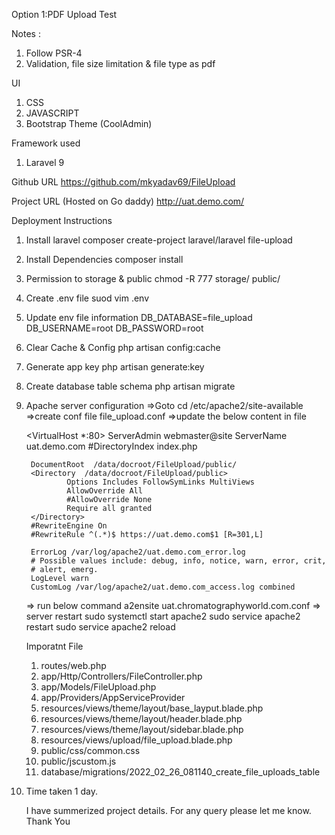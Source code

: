 
Option 1:PDF Upload Test

Notes :

1. Follow PSR-4
2. Validation, file size limitation & file type as pdf

UI

1. CSS
2. JAVASCRIPT
3. Bootstrap Theme (CoolAdmin)

Framework used
1. Laravel 9


Github URL 
https://github.com/mkyadav69/FileUpload

Project URL (Hosted on Go daddy)
http://uat.demo.com/  




Deployment Instructions

1. Install laravel
    composer create-project laravel/laravel file-upload

2. Install Dependencies
    composer install
    
3. Permission to storage & public 
    chmod -R 777 storage/ public/

4. Create .env file
    suod vim .env

5. Update env file information
    DB_DATABASE=file_upload
    DB_USERNAME=root
    DB_PASSWORD=root

6. Clear Cache & Config 
    php artisan config:cache

7. Generate app key
    php artisan generate:key

8. Create database table schema
    php artisan migrate

9. Apache server configuration
    =>Goto cd /etc/apache2/site-available
    =>create conf file file_upload.conf
    =>update the below content in file

    <VirtualHost *:80>
        ServerAdmin webmaster@site
        ServerName uat.demo.com
        #DirectoryIndex index.php

        DocumentRoot  /data/docroot/FileUpload/public/
        <Directory  /data/docroot/FileUpload/public>
                Options Includes FollowSymLinks MultiViews
                AllowOverride All
                #AllowOverride None
                Require all granted
        </Directory>
        #RewriteEngine On
        #RewriteRule ^(.*)$ https://uat.demo.com$1 [R=301,L]

        ErrorLog /var/log/apache2/uat.demo.com_error.log
        # Possible values include: debug, info, notice, warn, error, crit,
        # alert, emerg.
        LogLevel warn
        CustomLog /var/log/apache2/uat.demo.com_access.log combined
    </VirtualHost>
    => run below command
    a2ensite uat.chromatographyworld.com.conf
    => server restart
    sudo systemctl start apache2
    sudo service apache2 restart
    sudo service apache2 reload

    Imporatnt File
    
    1. routes/web.php
    2. app/Http/Controllers/FileController.php
    3. app/Models/FileUpload.php
    4. app/Providers/AppServiceProvider
    5. resources/views/theme/layout/base_layput.blade.php
    6. resources/views/theme/layout/header.blade.php
    7. resources/views/theme/layout/sidebar.blade.php
    8. resources/views/upload/file_upload.blade.php
    9.  public/css/common.css
    10. public/jscustom.js
    11. database/migrations/2022_02_26_081140_create_file_uploads_table

10. Time taken 1 day.

    I have summerized project details.
    For any query please let me know.
    Thank You












